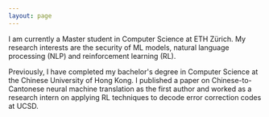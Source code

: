 ```yaml
---
layout: page
---
```


I am currently a Master student in Computer Science at ETH Zürich. My research interests are the security of ML models, natural language processing (NLP) and reinforcement learning (RL). 

Previously, I have completed my bachelor's degree in Computer Science at the Chinese University of Hong Kong. I published a paper on Chinese-to-Cantonese neural machine translation as the first author and worked as a research intern on applying RL techniques to decode error correction codes at UCSD.

<!-- My interest is in Reinforcement Learning (RL). RL is a very elegant learning framework: It makes learning possible with simple reward signals. An advantage of this is that we do not have to manually construct a large amount of expert data, as often required in supervised learning, to train our agents. Instead, the agents are free to explore and come up with their solutions to the problem, possibly ones that are beyond our expectations. Besides RL, I am also interested in Natural Language Processing and have some related research experience. -->

<!-- #### Education
- BSc in Computer Science, The Chinese University of Hong Kong (Sep 2019 - present) -->

<!-- #### Experience
- Undergraduate Summer Research Internship, Faculty of Engineering, CUHK (Jun 2020 - Jul 2021)
- iOS Frontend Developer, QBS System Limited, Hong Kong (Jun 2018 - Aug 2019) -->